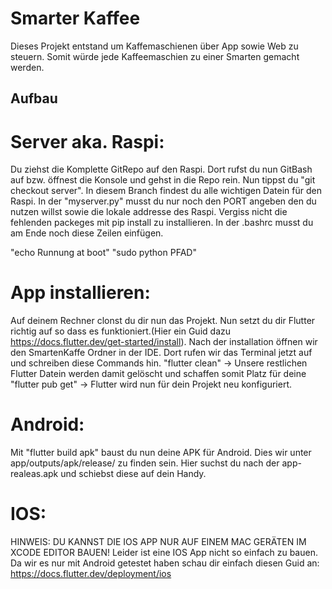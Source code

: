 # Smarter Kaffee

Dieses Projekt entstand um Kaffemaschienen über App sowie Web zu steuern. Somit würde jede Kaffeemaschien zu einer Smarten gemacht werden.

## Aufbau
# Server aka. Raspi:
Du ziehst die Komplette GitRepo auf den Raspi. Dort rufst du nun GitBash auf bzw. öffnest die Konsole und gehst in die Repo rein. Nun tippst du "git checkout server". In diesem Branch findest du alle wichtigen Datein für den Raspi. In der "myserver.py" musst du nur noch den PORT angeben den du nutzen willst sowie die lokale addresse des Raspi.
Vergiss nicht die fehlenden packeges mit pip install zu installieren.
In der .bashrc musst du am Ende noch diese Zeilen einfügen.

"echo Runnung at boot"
"sudo python PFAD"

# App installieren:
Auf deinem Rechner clonst du dir nun das Projekt.
Nun setzt du dir Flutter richtig auf so dass es funktioniert.(Hier ein Guid dazu https://docs.flutter.dev/get-started/install).
Nach der installation öffnen wir den SmartenKaffe Ordner in der IDE. Dort rufen wir das Terminal jetzt auf und schreiben diese Commands hin.
"flutter clean" -> Unsere restlichen Flutter Datein werden damit gelöscht und schaffen somit Platz für deine
"flutter pub get" -> Flutter wird nun für dein Projekt neu konfiguriert.

# Android:
Mit "flutter build apk" baust du nun deine APK für Android.
Dies wir unter app/outputs/apk/release/ zu finden sein. Hier suchst du nach der app-realeas.apk und schiebst diese auf dein Handy.

# IOS:
HINWEIS: DU KANNST DIE IOS APP NUR AUF EINEM MAC GERÄTEN IM XCODE EDITOR BAUEN!
Leider ist eine IOS App nicht so einfach zu bauen. Da wir es nur mit Android getestet haben schau dir einfach diesen Guid an: https://docs.flutter.dev/deployment/ios



